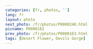 ```yaml
---
categories: [fr, photos, '']
lang: fr
layout: photo
next_photo: /fr/photos/P0000248.html
picname: P0000162
prev_photo: /fr/photos/P0000163.html
tags: [Desert Flower, Devils Gorge]
---
```

